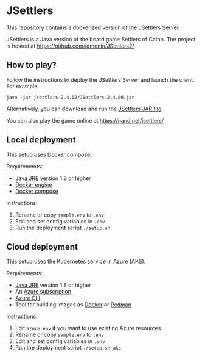 # JSettlers
This repository contains a dockerized version of the JSettlers Server.

JSettlers is a Java version of the board game Settlers of Catan. The project is hosted at https://github.com/jdmonin/JSettlers2/

## How to play?
Follow the instructions to deploy the JSettlers Server and launch the client. For example:

`java -jar jsettlers-2.4.00/JSettlers-2.4.00.jar`

Alternatively, you can download and run the [JSettlers JAR file](https://nand.net/jsettlers/JSettlers.jar).

You can also play the game online at https://nand.net/jsettlers/

## Local deployment
This setup uses Docker compose.

Requirements:
- [Java JRE](https://www.oracle.com/java/technologies/javase-jre8-downloads.html) version 1.8 or higher
- [Docker engine](https://docs.docker.com/engine/install/) 
- [Docker compose](https://docs.docker.com/compose/install/)

Instructions:
1. Rename or copy `sample.env` to `.env`
1. Edit and set config variables in `.env`
1. Run the deployment script `./setup.sh`

## Cloud deployment
This setup uses the Kubernetes service in Azure (AKS).

Requirements:
- [Java JRE](https://www.oracle.com/java/technologies/javase-jre8-downloads.html) version 1.8 or higher
- An [Azure subscription](https://azure.microsoft.com/en-us/free/)
- [Azure CLI](https://docs.microsoft.com/en-us/cli/azure/install-azure-cli)
- Tool for building images as [Docker](https://docs.docker.com/engine/install/)  or [Podman](https://podman.io/getting-started/installation)

Instructions:
1. Edit `azure.env` if you want to use existing Azure resources
1. Rename or copy `sample.env` to `.env`
1. Edit and set config variables in `.env`
1. Run the deployment script `./setup.sh aks`
